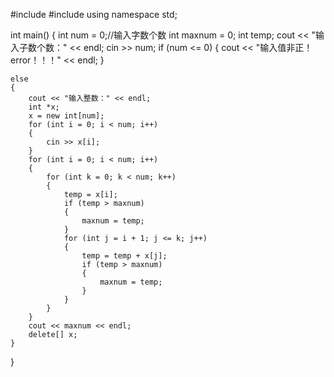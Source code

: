 #include <cstdio>
#include <iostream>
using namespace std;

int main()
{
	int num = 0;//输入字数个数
	int maxnum = 0;
	int temp;
	cout << "输入子数个数：" << endl;
	cin >> num;
	if (num <= 0)
	{
		cout << "输入值非正！error！！！" << endl;
	}

	else
	{
		cout << "输入整数：" << endl;
		int *x;
		x = new int[num];
		for (int i = 0; i < num; i++)
		{
			cin >> x[i];
		}
		for (int i = 0; i < num; i++)
		{
			for (int k = 0; k < num; k++)
			{
				temp = x[i];
				if (temp > maxnum)
				{
					maxnum = temp;
				}
				for (int j = i + 1; j <= k; j++)
				{
					temp = temp + x[j];
					if (temp > maxnum)
					{
						maxnum = temp;
					}
				}
			}
		}
		cout << maxnum << endl;
		delete[] x;
	}
}

